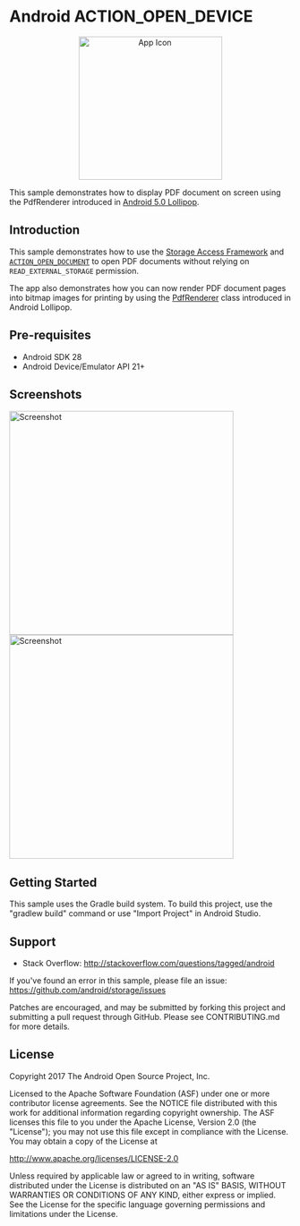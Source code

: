
Android ACTION_OPEN_DEVICE
========================================

<div align="center">
<img src="screenshots/icon-web.png" height="256" alt="App Icon"/>
</div>

This sample demonstrates how to display PDF document on screen using
the PdfRenderer introduced in [Android 5.0 Lollipop][4].

Introduction
------------

This sample demonstrates how to use the [Storage Access Framework][1] and
[`ACTION_OPEN_DOCUMENT`][2] to open PDF documents without relying on `READ_EXTERNAL_STORAGE`
permission.

The app also demonstrates how you can now render PDF document pages into bitmap images for printing
by using the [PdfRenderer][1] class introduced in Android Lollipop.

[1]: https://developer.android.com/guide/topics/providers/document-provider
[2]: https://developer.android.com/reference/android/content/Intent.html#ACTION_OPEN_DOCUMENT
[3]: https://developer.android.com/reference/android/graphics/pdf/PdfRenderer.html
[4]: https://www.android.com/versions/lollipop-5-0/

Pre-requisites
--------------

- Android SDK 28
- Android Device/Emulator API 21+

Screenshots
-------------

<img src="screenshots/start.png" height="400" alt="Screenshot"/>
<img src="screenshots/main.png" height="400" alt="Screenshot"/>

Getting Started
---------------

This sample uses the Gradle build system. To build this project, use the
"gradlew build" command or use "Import Project" in Android Studio.

Support
-------

- Stack Overflow: http://stackoverflow.com/questions/tagged/android

If you've found an error in this sample, please file an issue:
https://github.com/android/storage/issues

Patches are encouraged, and may be submitted by forking this project and
submitting a pull request through GitHub. Please see CONTRIBUTING.md for more details.

License
-------

Copyright 2017 The Android Open Source Project, Inc.

Licensed to the Apache Software Foundation (ASF) under one or more contributor
license agreements.  See the NOTICE file distributed with this work for
additional information regarding copyright ownership.  The ASF licenses this
file to you under the Apache License, Version 2.0 (the "License"); you may not
use this file except in compliance with the License.  You may obtain a copy of
the License at

http://www.apache.org/licenses/LICENSE-2.0

Unless required by applicable law or agreed to in writing, software
distributed under the License is distributed on an "AS IS" BASIS, WITHOUT
WARRANTIES OR CONDITIONS OF ANY KIND, either express or implied.  See the
License for the specific language governing permissions and limitations under
the License.
